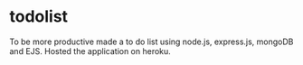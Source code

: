 # todolist

To be more productive made a to do list using node.js, express.js, mongoDB and EJS. Hosted the application on heroku.
